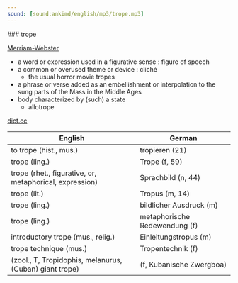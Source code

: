```yaml
---
sound: [sound:ankimd/english/mp3/trope.mp3]
---
```


\### trope

[Merriam-Webster](https://www.merriam-webster.com/dictionary/trope)

- a word or expression used in a figurative sense : figure of speech
- a common or overused theme or device : cliché
    - the usual horror movie tropes
- a phrase or verse added as an embellishment or interpolation to the sung parts of the Mass in the Middle Ages
- body characterized by (such) a state
    - allotrope

[dict.cc](https://www.dict.cc/trope)

| English        | German       |
| -------------- | ------------ |
| to trope (hist., mus.) | tropieren (21) |
| trope (ling.) | Trope (f, 59) |
| trope (rhet., figurative, or, metaphorical, expression) | Sprachbild (n, 44) |
| trope (lit.) | Tropus (m, 14) |
| trope (ling.) | bildlicher Ausdruck (m) |
| trope (ling.) | metaphorische Redewendung (f) |
| introductory trope (mus., relig.) | Einleitungstropus (m) |
| trope technique (mus.) | Tropentechnik (f) |
|  (zool., T, Tropidophis, melanurus, (Cuban) giant trope) |  (f, Kubanische Zwergboa) |
